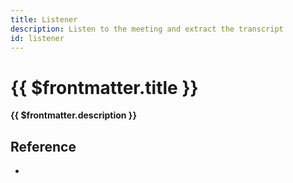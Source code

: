 ```yaml
---
title: Listener
description: Listen to the meeting and extract the transcript
id: listener
---
```


# {{ $frontmatter.title }}

**{{ $frontmatter.description }}**


## Reference

<ul>
  <li><PluginBindingLink :id="$frontmatter.id" /></li>
</ul>
